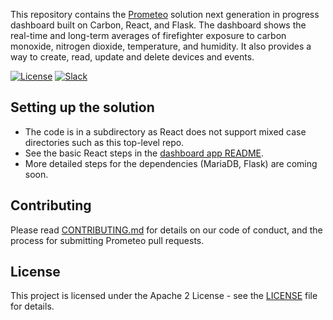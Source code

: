 This repository contains the [Prometeo](https://github.com/Code-and-Response/Prometeo) solution next generation in progress dashboard built on Carbon, React, and Flask. The dashboard shows the real-time and long-term averages of firefighter exposure to carbon monoxide, nitrogen dioxide, temperature, and humidity. It also provides a way to create, read, update and delete devices and events.

[![License](https://img.shields.io/badge/License-Apache2-blue.svg)](https://www.apache.org/licenses/LICENSE-2.0) [![Slack](https://img.shields.io/badge/Join-Slack-blue)](https://callforcode.org/slack)

## Setting up the solution

* The code is in a subdirectory as React does not support mixed case directories such as this top-level repo.
* See the basic React steps in the [dashboard app README](prometeo-dashboard/README.md).
* More detailed steps for the dependencies (MariaDB, Flask) are coming soon.

## Contributing

Please read [CONTRIBUTING.md](CONTRIBUTING.md) for details on our code of conduct, and the process for submitting Prometeo pull requests.

## License

This project is licensed under the Apache 2 License - see the [LICENSE](LICENSE) file for details.
